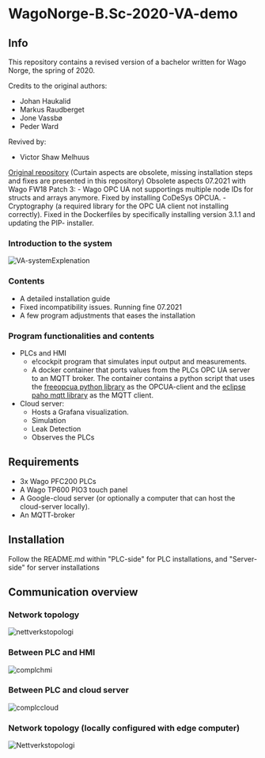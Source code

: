 # WagoNorge-B.Sc-2020-VA-demo

## Info
This repository contains a revised version of a bachelor written for Wago Norge, the spring of 2020.  

Credits to the original authors: 
- Johan Haukalid
- Markus Raudberget
- Jone Vassbø 
- Peder Ward

Revived by:
- Victor Shaw Melhuus

[Original repository](https://github.com/Wago-Norge/Bachelorprosjekt-2020) (Curtain aspects are obsolete, missing installation steps and fixes are presented in this repository)
Obsolete aspects 07.2021 with Wago FW18 Patch 3:
    - Wago OPC UA not supportings multiple node IDs for structs and arrays anymore. Fixed by installing CoDeSys OPCUA. 
    - Cryptography (a required library for the OPC UA client not installing correctly). Fixed in the Dockerfiles by specifically installing version 3.1.1 and updating the PIP-  installer.

### Introduction to the system

![VA-systemExplenation](https://user-images.githubusercontent.com/61655489/128310474-869abdb6-823f-4f6d-846c-a04802752f17.PNG)


### Contents
- A detailed installation guide
- Fixed incompatibility issues. Running fine 07.2021
- A few program adjustments that eases the installation

### Program functionalities and contents
- PLCs and HMI
    - e!cockpit program that simulates input output and measurements.
    - A docker container that ports values from the PLCs OPC UA server to an MQTT broker. The container contains a python script that uses the [freeopcua python library](https://github.com/FreeOpcUa/python-opcua) as the OPCUA-client and the [eclipse paho mqtt library](https://github.com/eclipse/paho.mqtt.python) as the MQTT client.
- Cloud server:
    - Hosts a Grafana visualization. 
    - Simulation
    - Leak Detection
    - Observes the PLCs
## Requirements
- 3x Wago PFC200 PLCs
- A Wago TP600 PIO3 touch panel
- A Google-cloud server (or optionally a computer that can host the cloud-server locally).
- An MQTT-broker

## Installation

Follow the README.md within "PLC-side" for PLC installations, and "Server-side" for server installations

## Communication overview

### Network topology

![nettverkstopologi](https://user-images.githubusercontent.com/73703856/126310533-434e2935-3811-43e7-9c68-7a60520869a0.PNG)

### Between PLC and HMI
![complchmi](https://user-images.githubusercontent.com/73703856/126310704-1504c6b8-5a10-4e38-9215-10343fc181ba.PNG)

### Between PLC and cloud server
![complccloud](https://user-images.githubusercontent.com/73703856/126310799-a78a4a43-2fe5-411f-b26d-0f1074661bec.PNG)

### Network topology (locally configured with edge computer)
![Nettverkstopologi](https://user-images.githubusercontent.com/61655489/127852940-8ea0943c-2112-4dc3-886e-c81af2653c64.png)


